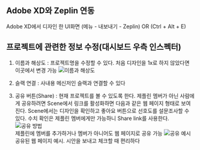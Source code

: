 ## Adobe XD와 Zeplin 연동
Adobe XD에서 디자인 한 UI화면 (메뉴 - 내보내기 - Zeplin) OR (Ctrl + Alt + E)
## 프로젝트에 관련한 정보 수정(대시보드 우측 인스펙터)
1. 이름과 해상도 : 프로젝트명을 수정할 수 있다. 처음 디자인을 1x로 하지 않았다면 이곳에서 변경 가능
![이름과 해상도](https://i.pinimg.com/originals/15/b4/97/15b497dfcee7ec1cee056b16c4030ac4.png)

2. 슬랙 연결 : 사내용 메신저인 슬랙과 연결할 수 있다


3. 공유 버튼(Share) : 현재 프로젝트를 볼 수 있도록 한다. 제플린 멤버가 아닌 사람에게 공유하려면 Scene에서 링크를 활성화하면 다음과 같은 웹 페이지 형태로 보여진다. Scene에서는 디자인을 확인하고 좋아요 버튼으로 선호도를 설문조사할 수 있다. 수치 확인은 제플린 멤버에게만 가능하니 Share link를 사용한다.   
![공유 방법](https://i.pinimg.com/originals/a5/54/8e/a5548e8f74c70eededa8c1a3d27c494a.png)   
제플린에 멤버를 추가하거나 멤버가 아니어도 웹 페이지로 공유 가능
![공유 예시](https://i.pinimg.com/originals/0b/d0/19/0bd019c2de3cd7653b3929f2e789252a.png)   
공유된 웹 페이지 예시. 시안을 보내고 체크할 때 편리하다

